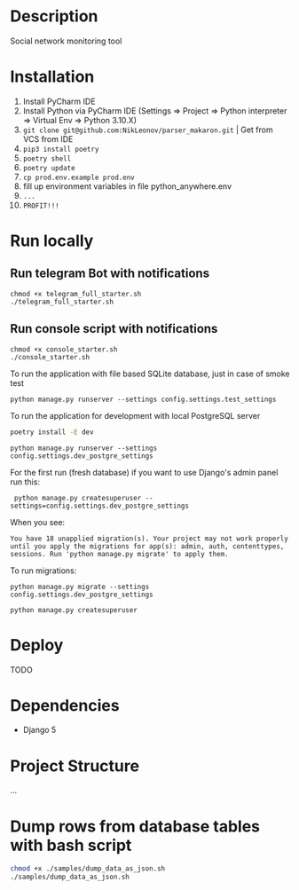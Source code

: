 # Description

Social network monitoring tool
 
# Installation

1. Install PyCharm IDE
2. Install Python via PyCharm IDE (Settings => Project => Python interpreter => Virtual Env => Python 3.10.X)
3. `git clone git@github.com:NikLeonov/parser_makaron.git` | Get from VCS from IDE
4. `pip3 install poetry`
5. `poetry shell`
6. `poetry update`
7. `cp prod.env.example prod.env`
8. fill up environment variables in file python_anywhere.env
8. `...`
9. `PROFIT!!!`


# Run locally

## Run telegram Bot with notifications

```shell
chmod +x telegram_full_starter.sh
./telegram_full_starter.sh
```

## Run console script with notifications

```shell
chmod +x console_starter.sh
./console_starter.sh
```

To run the application with file based SQLite database, just in case of smoke test

`python manage.py runserver --settings config.settings.test_settings`

To run the application for development with local PostgreSQL server

```bash
poetry install -E dev
```

`python manage.py runserver --settings config.settings.dev_postgre_settings`

For the first run (fresh database) if you want to use Django's admin panel run this:

` python manage.py createsuperuser --settings=config.settings.dev_postgre_settings`

When you see:

`You have 18 unapplied migration(s). Your project may not work properly until you apply the migrations for app(s): admin, auth, contenttypes, sessions.
Run 'python manage.py migrate' to apply them.`

To run migrations:

`python manage.py migrate --settings config.settings.dev_postgre_settings`

`python manage.py createsuperuser`

# Deploy

TODO

# Dependencies

  * Django 5

# Project Structure

...

# Dump rows from database tables with bash script

```bash
chmod +x ./samples/dump_data_as_json.sh
./samples/dump_data_as_json.sh
```
